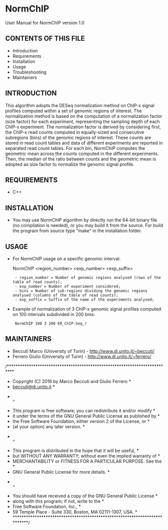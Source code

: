 # NormChIP
User Manual for NormChIP version 1.0

CONTENTS OF THIS FILE
---------------------
   
 * Introduction
 * Requirements
 * Installation
 * Usage
 * Troubleshooting
 * Maintainers

INTRODUCTION
------------

This algorithm adopts the DESeq normalization method on ChIP-x signal profiles computed within a set of genomic regions of interest. The normalization method is based on the computation of a normalization factor (size factor) for each experiment, representing the sampling depth of each ChIP-x experiment. 
The normalization factor is derived by considering first, the ChIP-x read counts computed in equally-sized and consecutive subregions (bins) of the genomic regions of interest. These counts are stored in read count tables and data of different experiments are reported in separated read count tables. For each bin, NormChIP computes the geometric mean across the counts computed in the different experiments. Then, the median of the ratio between counts and the geometric mean is adopted as size factor to normalize the genomic signal profile.

REQUIREMENTS
------------

 * C++

INSTALLATION
------------
 
 * You may use NormChIP algorithm by directly run the 64-bit binary file (no compilation is needed), or you may build it from the source. For build the program from source type "make" in the installation folder.

USAGE
-------------
 
 * For NormChIP usage on a specific genomic interval:

	NormChIP <region_number> <exp_number> <bins> <exp_suffix>

		- region_number = Number of genomic regions analysed (rows of the table of read counts);
		- exp_number = Number of experiment considered;
		- bins = Number of sub-regions dividing the genomic regions analysed (columns of the table of read counts);
		- exp_suffix = Suffix of the name of the experiments analysed;

 * Example of normalization of 3 ChIP-x genomic signal profiles computed on 100 intervals subdivided in 200 bins:
	
		NormChIP 100 3 200 ER_ChIP-Seq_r

MAINTAINERS
-----------

 * Beccuti Marco (University of Turin) - http://www.di.unito.it/~beccuti/
 * Ferrero Giulio (University of Turin) - http://www.di.unito.it/~ferrero/

/***************************************************************************
 *   Copyright (C) 2016 by Marco Beccuti and Giulio Ferrero                *
 *   beccuti@di.unito.it    											   *
 *                                                                         *
 *   This program is free software; you can redistribute it and/or modify  *
 *   it under the terms of the GNU General Public License as published by  *
 *   the Free Software Foundation; either version 2 of the License, or     *
 *   (at your option) any later version.                                   *
 *                                                                         *
 *   This program is distributed in the hope that it will be useful,       *
 *   but WITHOUT ANY WARRANTY; without even the implied warranty of        *
 *   MERCHANTABILITY or FITNESS FOR A PARTICULAR PURPOSE.  See the         *
 *   GNU General Public License for more details.                          *
 *                                                                         *
 *   You should have received a copy of the GNU General Public License     *
 *   along with this program; if not, write to the                         *
 *   Free Software Foundation, Inc.,                                       *
 *   59 Temple Place - Suite 330, Boston, MA  02111-1307, USA.             *
 ***************************************************************************/
